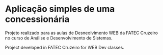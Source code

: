 # Aplicação simples de uma concessionária

Projeto realizado para as aulas de Desneolvimento WEB da FATEC Cruzeiro no curso de Análise e Desenvolvimento de Sistemas.

Project developed in FATEC Cruzeiro for WEB Dev classes.

